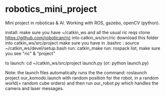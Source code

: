 # robotics_mini_project
Mini project in roboticas &amp; AI. Working with ROS, gazebo, openCV (python).

install:
make sure you have ~/catkin_ws and all the usual ric reqs
clone https://github.com/robotican/ric into catkin_ws/src/ric
download this folder into catkin_ws/src/project
make sure you have in .bashrc : source ~/catkin_ws/devel/setup.bash
run: catkin_make 
run: rospack list, make sure you see "ric" & “project”

to launch:
cd ~/catkin_ws/src/project
launch.py (or: python launch.py)

Note: the launch files automatically runs the the command:
roslaunch project our_komodo.launch
with random position for the robot, in a random world(= random cube orders) and then run our_robot.py which handles the camera and laser messages.

